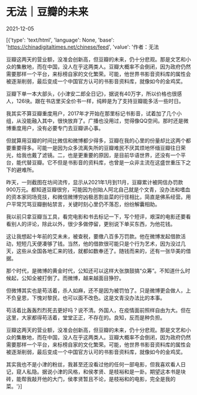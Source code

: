 # 无法｜豆瓣的未来

2021-12-05

[{'type': 'text/html', 'language': None, 'base': 'https://chinadigitaltimes.net/chinese/feed', 'value': '作者：无法



豆瓣这两天的营业额，没准会创新高，但豆瓣的未来，仍十分悲观。那是文艺和小众的集散地，而在中国，没人在乎这两类人。豆瓣大概率不会倒闭，因为政府仍然需要那样一个平台，来标榜自家的文化繁荣。可能，他世界书影音资料库的属性会被逐渐削弱，最后变成一个中国官方认可的书影音资料库，就像如今的金鸡奖。



豆瓣下单一本大部头，《小津安二郎全日记》，据说有40万字，所以价格也很感人，126块。跟在书店里买全价书一样，纯粹是为了支持豆瓣能多活一些时日。

我其实不算豆瓣重度用户，2017年才开始在那里标记书影音，试着加了几个小组，从没能融入其中，很快放弃了。广播也没用过，觉得像QQ空间。那时还是微博重度用户，没有必要专门去豆瓣讲心事。

但就算用豆瓣的时间比微信和微博都少得多，豆瓣在我的心里的份量却比这两个都要重要得多。可能一是因为众多流离失所的豆瓣难民不厌其烦地怀缅豆瓣往日荣光，给我也戴了滤镜。二，也是更重要的原因，是目前华语世界，还没有一个平台，能代替豆瓣。它不但是书影音的资料库，也曾是一众非主流在这盛世重压下之下的避难所。

昨天，一则截图在坊间流传，显示从2021年1月到11月，豆瓣累计被网信办罚款900万元。都知道豆瓣很穷，可能因为创始人阿北自己就是个文青，没办法和嗜血的资本家同场竞技，和微信微博穷凶极恶割韭菜的行径相比，简直是佛系经营。用户平常咒骂豆瓣删帖禁言，关键时刻心里仍不落忍，纷纷解囊相助。

我以前只拿豆瓣当工具，看完电影和书去标记一下，写个短评，艰深的电影还要看看别人的评论，除此以外，很少多做停留，更别说下单买东西，为他花钱。

这让我想起十年前的艾未未，被查税，要缴八百多万罚款。他在微博发起借款活动，短短几天便凑够了钱。当然，他的借款很可能只是个行为艺术，因为没过几天，这些从全国各地汇来的钱，就都如数奉还了。随钱而来的，还有一张华美的借据。

那个时代，是微博的黄金时代，公知还可以这样大张旗鼓搞“众筹”。不知道什么时候起，公知全被打倒了。而微博，越来越面目狰狞。

但微博其实也是苟活着，杀人如麻，还不是因为被罚怕了。只是微博更会做人，上不负皇恩，下愧对黎民，也可以面不改色。这是文青没办法比的本事。

苟活着比轰轰烈烈死去更好吗？说不清。外国人，在疫情面前照样自由为大。但在这里，大家都得苟活着，堂堂正正，不存在的。良知，反而是种负担。

豆瓣这两天的营业额，没准会创新高，但豆瓣的未来，仍十分悲观。那是文艺和小众的集散地，而在中国，没人在乎这两类人。豆瓣大概率不会倒闭，因为政府仍然需要那样一个平台，来标榜自家的文化繁荣。可能，他世界书影音资料库的属性会被逐渐削弱，最后变成一个中国官方认可的书影音资料库，就像如今的金鸡奖。

其实我也不是小津的粉丝，我甚至还没看过他的任何一部电影，但我喜欢看人日记，窥人私隐。据说小津的风格，和侯孝贤、是枝裕和是一卦。期望这本书是块砖，能帮我敲开他的大门，侯孝贤暂且不论，是枝裕和的电影，完全是我的菜。'}]